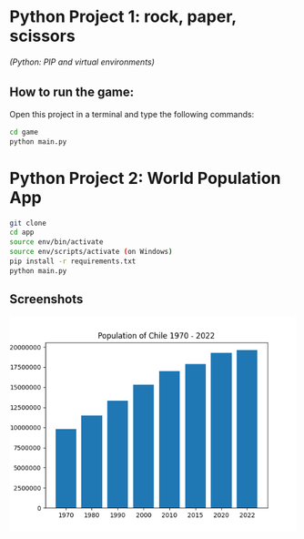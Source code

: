 # Python Project 1: rock, paper, scissors
###### (Python: PIP and virtual environments)

## How to run the game:
Open this project in a terminal and type the following commands:

```sh
cd game
python main.py
```


# Python Project 2: World Population App 

```sh
git clone
cd app
source env/bin/activate
source env/scripts/activate (on Windows)
pip install -r requirements.txt
python main.py
```

## Screenshots
![bar_chart_example](https://github.com/zonnebloempje/pip-env-python/blob/main/py-project/app/images/Chile.png)


